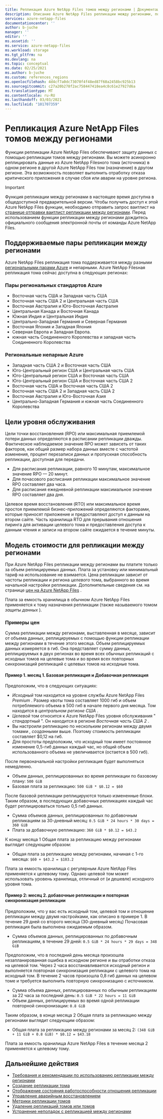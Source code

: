 ```yaml
---
title: Репликация Azure NetApp Files томов между регионами | Документация Майкрософт
description: Описание Azure NetApp Files репликации между регионами, поддерживаемых пар регионов, целей уровня обслуживания, устойчивости данных и модели стоимости.
services: azure-netapp-files
documentationcenter: ''
author: b-juche
manager: ''
editor: ''
ms.assetid: ''
ms.service: azure-netapp-files
ms.workload: storage
ms.tgt_pltfrm: na
ms.devlang: na
ms.topic: conceptual
ms.date: 02/25/2021
ms.author: b-juche
ms.custom: references_regions
ms.openlocfilehash: 4d4cf7a0dc73070f4f48ed87f60a2458bc925b13
ms.sourcegitcommit: c27a20b278f2ac758447418ea4c8c61e27927d6a
ms.translationtype: MT
ms.contentlocale: ru-RU
ms.lasthandoff: 03/03/2021
ms.locfileid: "101707359"
---
```

# <a name="cross-region-replication-of-azure-netapp-files-volumes"></a>Репликация Azure NetApp Files томов между регионами

Функции репликации Azure NetApp Files обеспечивают защиту данных с помощью репликации томов между регионами. Вы можете асинхронно реплицировать данные из Azure NetApp Filesного тома (источника) в одном регионе в другой Azure NetApp Files том (назначение) в другом регионе.  Эта возможность позволяет выполнить отработку отказа критического приложения в случае сбоя или аварии на уровне региона.

> [!IMPORTANT]
> Функция репликации между регионами в настоящее время доступна в общедоступной предварительной версии. Чтобы получить доступ к этой Azure NetApp Files функции, необходимо отправить запрос ваитлист на [странице отправки ваитлист репликации между регионами](https://aka.ms/anfcrrpreviewsignup). Перед использованием функции репликации между регионами дождитесь официального сообщения электронной почты от команды Azure NetApp Files.

## <a name="supported-cross-region-replication-pairs"></a><a name="supported-region-pairs"></a>Поддерживаемые пары репликации между регионами

Azure NetApp Files репликация тома поддерживается между разными [региональными парами Azure](../best-practices-availability-paired-regions.md#azure-regional-pairs) и непарными. Azure NetApp Filesная репликация тома сейчас доступна в следующих регионах:  

### <a name="azure-regional-pairs"></a>Пары региональных стандартов Azure

* Восточная часть США и Западная часть США
* Восточная часть США 2 и Центральная часть США
* Восточная Австралия и Юго-Восточная Австралия
* Центральная Канада и Восточная Канада
* Южная Индия и Центральная Индия 
* Центрально-Западная Германия и Северная Германия
* Восточная Япония и Западная Япония
* Северная Европа и Западная Европа.
* южная часть Соединенного Королевства и западная часть Соединенного Королевства

### <a name="azure-regional-non-pairs"></a>Региональные непарные Azure

*   Западная часть США 2 и Восточная часть США
*   Юго-Центральный регион США и Центральная часть США
*   Юго-Центральный регион США и Восточная часть США
*   Юго-Центральный регион США и Восточная часть США 2
*   Восточная часть США и Восточная часть США 2
*   Восточная часть США 2 и Западная часть США 2
*   Восточная Австралия и Юго-Восточная Азия 
*   Центрально-Западная Германия и южная часть Соединенного Королевства

## <a name="service-level-objectives"></a>Цели уровня обслуживания

Цели точки восстановления (RPO) или максимальная приемлемой потери данных определяются в расписании репликации дважды.  Фактическое наблюдаемое значение RPO может зависеть от таких факторов, как общий размер набора данных вместе с частотой изменения, процент перезаписи данных и пропускная способность репликации, доступная для передачи.   

* Для расписания репликации, равного 10 минутам, максимальное значение RPO — 20 минут.  
* Для почасового расписания репликации максимальное значение RPO составляет два часа.  
* Для расписания ежедневной репликации максимальное значение RPO составляет два дня.  

Целевое время восстановления (RTO) или максимальное время простоя приемлемой бизнес-приложений определяются факторами, которые приносят приложение и предоставляют доступ к данным на втором сайте. Часть хранилища RTO для прерывания отношения пиринга для активации целевого тома и предоставления доступа к данным чтения и записи на втором сайте ожидается в течение минуты.

## <a name="cost-model-for-cross-region-replication"></a>Модель стоимости для репликации между регионами  

При Azure NetApp Files репликации между регионами вы платите только за объем реплицируемых данных. Плата за установку или минимальный тариф на использование не взимается. Цена репликации зависит от частоты репликации и региона *целевого* тома, выбранного во время начальной настройки репликации. Дополнительные сведения см. на странице [цен на Azure NetApp Files](https://azure.microsoft.com/pricing/details/netapp/) .  

Плата за емкость хранилища в обычном Azure NetApp Files применяется к тому назначения репликации (также называемого томом *защиты данных* ). 

### <a name="pricing-examples"></a>Примеры цен

Сумма репликации между регионами, выставленная в месяце, зависит от объема данных, реплицируемых с помощью функции репликации между регионами в течение этого месяца. Объем реплицируемых данных измеряется в гиб. Она представляет сумму данных, реплицируемых в двух регионах во время всех обычных репликаций с исходных томов на целевые тома и во время всех повторных синхронизаций репликаций с целевых томов на исходные тома.

#### <a name="example-1-month-1-baseline-replication-and-incremental-replications"></a>Пример 1. месяц 1. Базовая репликация и Добавочная репликация

Предположим, что в следующих ситуациях:

* *Исходный* том находится на уровне службы Azure NetApp Files *Premium* . Размер квоты тома составляет 1000 гиб и объем потребляемого объема в 500 гиб в начале первого дня месяца. Том находится в *центральном регионе США* .
* *Целевой* том относится к Azure NetApp Files уровня обслуживания " *стандартный* ". Он находится в регионе *Восточная часть США 2* .
* Вы настроили репликацию по нескольким регионам между двумя томами *, созданными* выше. Поэтому стоимость репликации составляет $0,12 на гиб.
* Для простоты предположим, что исходный том имеет постоянное изменение 0,5-гиб данных каждый час, но общий объем использованного объема не увеличивается (остается в 500 гиб). 

После первоначальной настройки репликация будет выполняться немедленно.  

* Объем данных, реплицированных во время репликации по базовому плану: `500 GiB`
* Базовая плата за репликацию: `500 GiB * $0.12 = $60`

После базовой репликации реплицируются только измененные блоки. Таким образом, в последующих добавочных репликациях каждый час будет реплицироваться только 0,5 гиб данных.

* Сумма объемов данных, реплицированных по добавочным репликациям за 30-дневный месяц: `0.5 GiB * 24 hours * 30 days = 360 GiB`
* Плата за добавочную репликацию: `360 GiB * $0.12 = $43.2`

К концу месяца 1 Общая плата за репликацию между регионами выглядит следующим образом:  

*  Общая плата за репликацию между регионами, начиная с 1-го месяца: `$60 + $43.2 = $103.2`

Плата за емкость хранилища с регулярным Azure NetApp Files применяется к целевому тому. Однако целевой том может использовать уровень хранилища, отличный от (и дешевле) исходного уровня тома.

#### <a name="example-2-month-2-incremental-replications-and-resync-replications"></a>Пример 2: месяц 2. добавочные репликации и повторная синхронизация репликации  

Предположим, что у вас есть исходный том, целевой том и отношение репликации между двумя настройками, как описано в примере 1. В течение 29 дней со второго месяца (30-дневный месяц) Почасовая репликация была выполнена ожидаемым образом.

* Сумма объемов данных, реплицированных по добавочным репликациям, в течение 29 дней: `0.5 GiB * 24 hours * 29 days = 348 GiB`

Предположим, что в последний день месяца произошла незапланированная ошибка в исходном регионе и вы отработки отказа на целевой том. Через 2 часа восстанавливается исходный регион и выполняется повторная синхронизация репликации с целевого тома на исходный том. В течение 2 часов произошла 0,8 гиб данных на целевом томе и требуется выполнить повторную синхронизацию с источником.

* Сумма объема данных, реплицированных по обычным репликациям за 22 часа за последний день: `0.5 GiB * 22 hours = 11 GiB`
* Объем данных, реплицируемых во время одной репликации повторной синхронизации: `0.8 GiB`

Таким образом, в конце месяца 2 Общая плата за репликацию между регионами выглядит следующим образом:  

* Общая плата за репликацию между регионами за месяц 2: `(348 GiB + 11 GiB + 0.8 GiB) * $0.12 = $43.18`

Плата за емкость хранилища Azure NetApp Files в течение месяца 2 применяется к целевому тому.

## <a name="next-steps"></a>Дальнейшие действия
* [Требования и рекомендации по использованию репликации между регионами](cross-region-replication-requirements-considerations.md)
* [Создание репликации тома](cross-region-replication-create-peering.md)
* [Отображение состояния работоспособности отношения репликации](cross-region-replication-display-health-status.md)
* [Управление аварийным восстановлением](cross-region-replication-manage-disaster-recovery.md)
* [Метрики репликации томов](azure-netapp-files-metrics.md#replication)
* [Удаление репликаций томов или томов](cross-region-replication-delete.md)
* [Устранение неполадок с репликацией между регионами](troubleshoot-cross-region-replication.md)